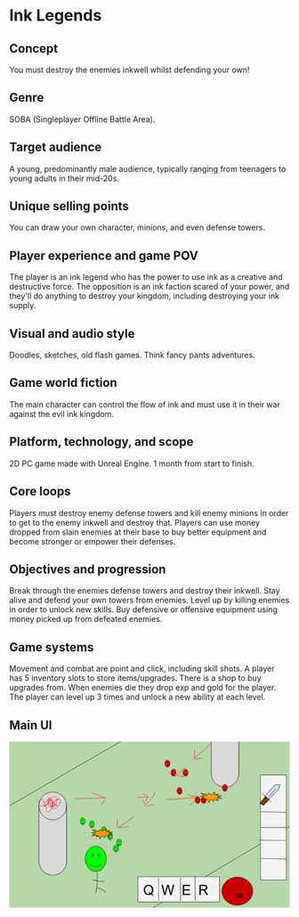 # Ink Legends

## Concept 

You must destroy the enemies inkwell whilst defending your own!

## Genre

SOBA (Singleplayer Offline Battle Area).

## Target audience

A young, predominantly male audience, typically ranging from teenagers to young adults in their mid-20s.

## Unique selling points

You can draw your own character, minions, and even defense towers.

## Player experience and game POV

The player is an ink legend who has the power to use ink as a creative and destructive force. The opposition is an ink faction scared of your power, and they'll do anything to destroy your kingdom, including destroying your ink supply.

## Visual and audio style

Doodles, sketches, old flash games. Think fancy pants adventures.

## Game world fiction

The main character can control the flow of ink and must use it in their war against the evil ink kingdom.

## Platform, technology, and scope

2D PC game made with Unreal Engine. 1 month from start to finish.

## Core loops

Players must destroy enemy defense towers and kill enemy minions in order to get to the enemy inkwell and destroy that. Players can use money dropped from slain enemies at their base to buy better equipment and become stronger or empower their defenses.

## Objectives and progression

Break through the enemies defense towers and destroy their inkwell. Stay alive and defend your own towers from enemies. Level up by killing enemies in order to unlock new skills. Buy defensive or offensive equipment using money picked up from defeated enemies.

## Game systems

Movement and combat are point and click, including skill shots. A player has 5 inventory slots to store items/upgrades. There is a shop to buy upgrades from. When enemies die they drop exp and gold for the player. The player can level up 3 times and unlock a new ability at each level.

## Main UI
![image](concept\ui_sketch.png)